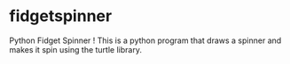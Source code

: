 # fidgetspinner
Python Fidget Spinner !
This is a python program that draws a spinner and makes it spin using the turtle library.
